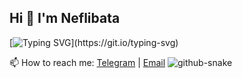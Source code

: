 ## Hi 👋 I'm Neflibata
[![Typing SVG](https://readme-typing-svg.demolab.com?font=Fira+Code&weight=500&pause=1000&color=F7D20C&random=true&width=435&lines=Code+flows+as+long+as+life+goes+on.)](https://git.io/typing-svg)

📫 How to reach me: [Telegram](https://t.me/luooul0629) | [Email](mailto:luoluocx@gmail.com)
<picture>
  <source media="(prefers-color-scheme: dark)" srcset="https://github.com/luo0629/luo0629/blob/output/github-contribution-grid-snake-dark.svg" />
  <source media="(prefers-color-scheme: light)" srcset="https://github.com/luo0629/luo0629/blob/output/github-contribution-grid-snake.svg" />
  <img alt="github-snake" src="github-snake.svg" />
</picture>

